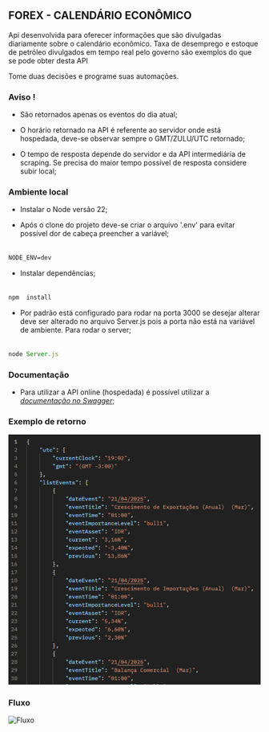 ## FOREX - CALENDÁRIO ECONÔMICO

  
Api desenvolvida para oferecer informações que são divulgadas diariamente sobre o calendário econômico. Taxa de desemprego e estoque de petróleo divulgados em tempo real pelo governo são exemplos do que se pode obter desta API

Tome duas decisões e programe suas automações.

  


### Aviso !

- São retornados apenas os eventos do dia atual;

- O horário retornado na API é referente ao servidor onde está hospedada, deve-se observar sempre o GMT/ZULU/UTC retornado;

- O tempo de resposta depende do servidor e da API intermediária de scraping. Se precisa do maior tempo possível de resposta considere subir local;

  

### Ambiente local

  

- Instalar o Node versão 22;

- Após o clone do projeto deve-se criar o arquivo '.env' para evitar possível dor de cabeça preencher a variável;

```markdown

NODE_ENV=dev

```

- Instalar dependências;

```javascript

npm  install

```

- Por padrão está configurado para rodar na porta 3000 se desejar alterar deve ser alterado no arquivo Server.js pois a porta não está na variável de ambiente. Para rodar o server;

```javascript

node Server.js

```

### Documentação

- Para utilizar a API online (hospedada) é possível utilizar a *[documentação no Swagger](https://economicalendar.site/api-docs/)*;


### Exemplo de retorno
![](/doc/assets/doc_calendar_image.png)

  

### Fluxo

![Fluxo](https://res.cloudinary.com/dszqs88zv/image/upload/fl_preserve_transparency/v1732386243/Fluxo_bcpji7.jpg?_s=public-apps)
